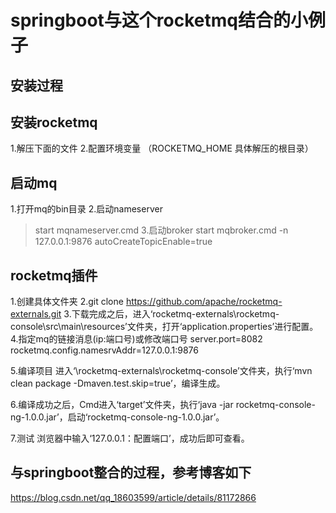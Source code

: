 springboot与这个rocketmq结合的小例子
========================================

安装过程
------------------------------
安装rocketmq
----------------------------
1.解压下面的文件
2.配置环境变量  （ROCKETMQ_HOME	具体解压的根目录）

启动mq
----------------------------
1.打开mq的bin目录
2.启动nameserver	
>start mqnameserver.cmd
3.启动broker
>start mqbroker.cmd -n 127.0.0.1:9876 autoCreateTopicEnable=true

rocketmq插件
--------------------------------
1.创建具体文件夹
2.git clone https://github.com/apache/rocketmq-externals.git
3.下载完成之后，进入‘rocketmq-externals\rocketmq-console\src\main\resources’文件夹，打开‘application.properties’进行配置。
4.指定mq的链接消息(ip:端口号)或修改端口号
server.port=8082
rocketmq.config.namesrvAddr=127.0.0.1:9876

5.编译项目
进入‘\rocketmq-externals\rocketmq-console’文件夹，执行‘mvn clean package -Dmaven.test.skip=true’，编译生成。

6.编译成功之后，Cmd进入‘target’文件夹，执行‘java -jar rocketmq-console-ng-1.0.0.jar’，启动‘rocketmq-console-ng-1.0.0.jar’。

7.测试
浏览器中输入‘127.0.0.1：配置端口’，成功后即可查看。


与springboot整合的过程，参考博客如下
-----------------------------------
https://blog.csdn.net/qq_18603599/article/details/81172866

